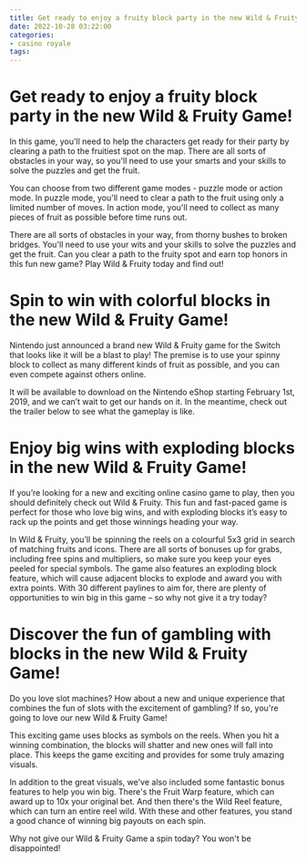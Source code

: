 ```yaml
---
title: Get ready to enjoy a fruity block party in the new Wild & Fruity Game!
date: 2022-10-28 03:22:00
categories:
- casino royale
tags:
---
```



#  Get ready to enjoy a fruity block party in the new Wild & Fruity Game!

In this game, you'll need to help the characters get ready for their party by clearing a path to the fruitiest spot on the map. There are all sorts of obstacles in your way, so you'll need to use your smarts and your skills to solve the puzzles and get the fruit.

You can choose from two different game modes - puzzle mode or action mode. In puzzle mode, you'll need to clear a path to the fruit using only a limited number of moves. In action mode, you'll need to collect as many pieces of fruit as possible before time runs out.

There are all sorts of obstacles in your way, from thorny bushes to broken bridges. You'll need to use your wits and your skills to solve the puzzles and get the fruit. Can you clear a path to the fruity spot and earn top honors in this fun new game? Play Wild & Fruity today and find out!

#  Spin to win with colorful blocks in the new Wild & Fruity Game!

Nintendo just announced a brand new Wild & Fruity game for the Switch that looks like it will be a blast to play! The premise is to use your spinny block to collect as many different kinds of fruit as possible, and you can even compete against others online.

It will be available to download on the Nintendo eShop starting February 1st, 2019, and we can’t wait to get our hands on it. In the meantime, check out the trailer below to see what the gameplay is like.

#  Enjoy big wins with exploding blocks in the new Wild & Fruity Game!

If you’re looking for a new and exciting online casino game to play, then you should definitely check out Wild & Fruity. This fun and fast-paced game is perfect for those who love big wins, and with exploding blocks it’s easy to rack up the points and get those winnings heading your way.

In Wild & Fruity, you’ll be spinning the reels on a colourful 5x3 grid in search of matching fruits and icons. There are all sorts of bonuses up for grabs, including free spins and multipliers, so make sure you keep your eyes peeled for special symbols. The game also features an exploding block feature, which will cause adjacent blocks to explode and award you with extra points. With 30 different paylines to aim for, there are plenty of opportunities to win big in this game – so why not give it a try today?

#  Discover the fun of gambling with blocks in the new Wild & Fruity Game!

Do you love slot machines? How about a new and unique experience that combines the fun of slots with the excitement of gambling? If so, you're going to love our new Wild & Fruity Game!

This exciting game uses blocks as symbols on the reels. When you hit a winning combination, the blocks will shatter and new ones will fall into place. This keeps the game exciting and provides for some truly amazing visuals.

In addition to the great visuals, we've also included some fantastic bonus features to help you win big. There's the Fruit Warp feature, which can award up to 10x your original bet. And then there's the Wild Reel feature, which can turn an entire reel wild. With these and other features, you stand a good chance of winning big payouts on each spin.

Why not give our Wild & Fruity Game a spin today? You won't be disappointed!